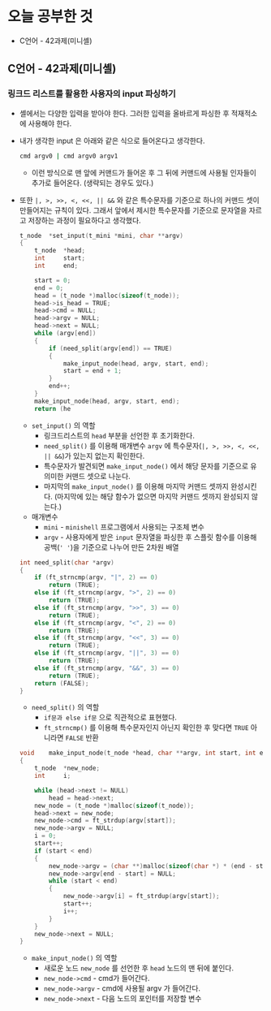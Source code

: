 # 오늘 공부한 것

- C언어 - 42과제(미니셸)

## C언어 - 42과제(미니셸)

### 링크드 리스트를 활용한 사용자의 input 파싱하기

- 셸에서는 다양한 입력을 받아야 한다. 그러한 입력을 올바르게 파싱한 후 적재적소에 사용해야 한다.
- 내가 생각한 input 은 아래와 같은 식으로 들어온다고 생각한다.
    
    ```bash
    cmd argv0 | cmd argv0 argv1
    ```
    
    - 이런 방식으로 맨 앞에 커맨드가 들어온 후 그 뒤에 커맨드에 사용될 인자들이 추가로 들어온다. (생략되는 경우도 있다.)
- 또한 `|, >, >>, <, <<, || &&` 와 같은 특수문자를 기준으로 하나의 커맨드 셋이 만들어지는 규칙이 있다. 그래서 앞에서 제시한 특수문자를 기준으로 문자열을 자르고 저장하는 과정이 필요하다고 생각했다.
    
    ```c
    t_node	*set_input(t_mini *mini, char **argv)
    {
    	t_node	*head;
    	int		start;
    	int		end;
    
    	start = 0;
    	end = 0;
    	head = (t_node *)malloc(sizeof(t_node));
    	head->is_head = TRUE;
    	head->cmd = NULL;
    	head->argv = NULL;
    	head->next = NULL;
    	while (argv[end])
    	{
    		if (need_split(argv[end]) == TRUE)
    		{
    			make_input_node(head, argv, start, end);
    			start = end + 1;
    		}
    		end++;
    	}
    	make_input_node(head, argv, start, end);
    	return (he
    ```
    
    - `set_input()` 의 역할
        - 링크드리스트의 `head` 부분을 선언한 후 초기화한다.
        - `need_split()` 를 이용해 매개변수 `argv` 에 특수문자(`|, >, >>, <, <<, || &&`)가 있는지 없는지 확인한다.
        - 특수문자가 발견되면 `make_input_node()` 에서 해당 문자를 기준으로 유의미한 커맨드 셋으로 나눈다.
        - 마지막의 `make_input_node()` 를 이용해 마지막 커맨드 셋까지 완성시킨다. (마지막에 있는 해당 함수가 없으면 마지막 커맨드 셋까지 완성되지 않는다.)
    - 매개변수
        - `mini` - `minishell` 프로그램에서 사용되는 구조체 변수
        - `argv` - 사용자에게 받은 `input` 문자열을 파싱한 후 스플릿 함수를 이용해  공백(`' '`)을 기준으로 나누어 만든 2차원 배열
    
    ```c
    int	need_split(char *argv)
    {
    	if (ft_strncmp(argv, "|", 2) == 0)
    		return (TRUE);
    	else if (ft_strncmp(argv, ">", 2) == 0)
    		return (TRUE);
    	else if (ft_strncmp(argv, ">>", 3) == 0)
    		return (TRUE);
    	else if (ft_strncmp(argv, "<", 2) == 0)
    		return (TRUE);
    	else if (ft_strncmp(argv, "<<", 3) == 0)
    		return (TRUE);
    	else if (ft_strncmp(argv, "||", 3) == 0)
    		return (TRUE);
    	else if (ft_strncmp(argv, "&&", 3) == 0)
    		return (TRUE);
    	return (FALSE);
    }
    ```
    
    - `need_split()` 의 역할
        - `if문과 else if문` 으로 직관적으로 표현했다.
        - `ft_strncmp()` 를 이용해 특수문자인지 아닌지 확인한 후 맞다면 `TRUE` 아니라면 `FALSE` 반환
    
    ```c
    void	make_input_node(t_node *head, char **argv, int start, int end)
    {
    	t_node	*new_node;
    	int		i;
    
    	while (head->next != NULL)
    		head = head->next;
    	new_node = (t_node *)malloc(sizeof(t_node));
    	head->next = new_node;
    	new_node->cmd = ft_strdup(argv[start]);
    	new_node->argv = NULL;
    	i = 0;
    	start++;
    	if (start < end)
    	{
    		new_node->argv = (char **)malloc(sizeof(char *) * (end - start + 1));
    		new_node->argv[end - start] = NULL;
    		while (start < end)
    		{
    			new_node->argv[i] = ft_strdup(argv[start]);
    			start++;
    			i++;
    		}
    	}
    	new_node->next = NULL;
    }
    ```
    
    - `make_input_node()` 의 역할
        - 새로운 노드 `new_node` 를 선언한 후 `head` 노드의 맨 뒤에 붙인다.
        - `new_node->cmd` - cmd가 들어간다.
        - `new_node->argv` - cmd에 사용될 argv 가 들어간다.
        - `new_node->next` - 다음 노드의 포인터를 저장할 변수
